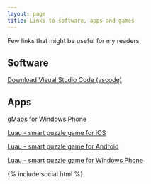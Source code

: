 ```yaml
---
layout: page
title: Links to software, apps and games
---
```


<p class="Lead">
  Few links that might be useful for my readers
</p>

## Software
[Download Visual Studio Code (vscode)](https://code.visualstudio.com/Download?Wt.mc_id=DX_MVP5000197)


## Apps
[gMaps for Windows Phone](http://drmtm.us/gmaps)

[Luau - smart puzzle game for iOS](http://drmtm.us/luauiphone)

[Luau - smart puzzle game for Android](http://drmtm.us/luauandroid)

[Luau - smart puzzle game for Windows Phone](https://www.microsoft.com/en-us/store/apps/luau/9nblggh1nv4h)


{% include social.html %}
